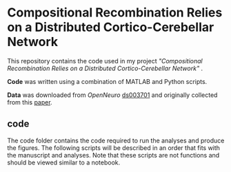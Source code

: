 # Compositional Recombination Relies on a Distributed Cortico-Cerebellar Network
This repository contains the code used in my project *"Compositional Recombination Relies on a Distributed Cortico-Cerebellar Network"* . 

**Code** was written using a combination of MATLAB and Python scripts.

**Data** was downloaded from *OpenNeuro* [ds003701](https://openneuro.org/datasets/ds003701/versions/1.0.1) and originally collected from this [paper](https://www.nature.com/articles/s41467-017-01000-w).
## code
The code folder contains the code required to run the analyses and produce the figures. The following scripts will be described in an order that fits with the manuscript and analyses. Note that these scripts are not functions and should be viewed similar to a notebook.


